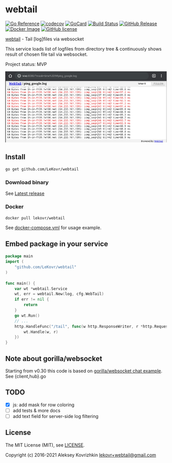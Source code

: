 # webtail

[![Go Reference][ref1]][ref2]
 [![codecov][cc1]][cc2]
 [![GoCard][gc1]][gc2]
 [![Build Status][bs1]][bs2]
 [![GitHub Release][gr1]][gr2]
 [![Docker Image][di1]][di2]
 [![GitHub license][gl1]][gl2]

[ref1]: https://pkg.go.dev/badge/github.com/LeKovr/webtail.svg
[ref2]: https://pkg.go.dev/github.com/LeKovr/webtail
[cc1]: https://codecov.io/gh/LeKovr/webtail/branch/master/graph/badge.svg
[cc2]: https://codecov.io/gh/LeKovr/webtail
[gc1]: https://goreportcard.com/badge/github.com/LeKovr/webtail
[gc2]: https://goreportcard.com/report/github.com/LeKovr/webtail
[bs1]: https://cloud.drone.io/api/badges/LeKovr/webtail/status.svg
[bs2]: https://cloud.drone.io/LeKovr/webtail
[gr1]: https://img.shields.io/github/release/LeKovr/webtail.svg
[gr2]: https://github.com/LeKovr/webtail/releases
[di1]: https://images.microbadger.com/badges/image/lekovr/webtail.svg
[di2]: https://microbadger.com/images/lekovr/webtail
[gl1]: https://img.shields.io/github/license/LeKovr/webtail.svg
[gl2]: https://github.com/LeKovr/webtail/blob/master/LICENSE

[webtail](https://github.com/LeKovr/webtail) - Tail [log]files via websocket

This service loads list of logfiles from directory tree & continuously shows result of chosen file tail via websocket.

Project status: MVP

![Ping stream sample](webtail-ping.png)

## Install

```sh
go get github.com/LeKovr/webtail
```

### Download binary

See [Latest release](https://github.com/LeKovr/webtail/releases/latest)

### Docker

```sh
docker pull lekovr/webtail
```

See [docker-compose.yml](docker-compose.yml) for usage example.

## Embed package in your service

```go
package main
import (
    "github.com/LeKovr/webtail"
)

func main() {
    var wt *webtail.Service
    wt, err = webtail.New(log, cfg.WebTail)
    if err != nil {
        return
    }
    go wt.Run()
    // ...
    http.HandleFunc("/tail", func(w http.ResponseWriter, r *http.Request) {
        wt.Handle(w, r)
    })
}
```

## Note about gorilla/websocket

Starting from v0.30 this code is based on [gorilla/websocket chat example](https://github.com/gorilla/websocket/tree/master/examples/chat). See {client,hub}.go

## TODO

* [x] js: add mask for row coloring
* [ ] add tests & more docs
* [ ] add text field for server-side log filtering

## License

The MIT License (MIT), see [LICENSE](LICENSE).

Copyright (c) 2016-2021 Aleksey Kovrizhkin <lekovr+webtail@gmail.com>
